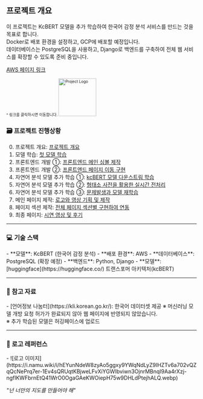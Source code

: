 ## 프로젝트 개요

이 프로젝트는 KcBERT 모델을 추가 학습하여 한국어 감정 분석 서비스를 만드는 것을 목표로 합니다.<br>
Docker로 배포 환경을 설정하고, GCP에 배포할 예정입니다.<br>
데이터베이스는 PostgreSQL을 사용하고, Django로 백엔드를 구축하여 전체 웹 서비스를 확장할 수 있도록 준비 중입니다.<br>

[AWS 페이지 링크](http://43.203.3.154/) <br>
<p style="font-size:10px;"> ^ 링크를 클릭하시면 이동합니다.

<img src="https://github.com/miay221/better_than_now/blob/main/logo_front_black.png" alt="Project Logo" width="100">

<h3> 🗃️ 프로젝트 진행상황</h3>

0. 프로젝트 개요: [프로젝트 개요](https://blog.naver.com/about_myself_/223632909091)
1. 모델 학습: [첫 모델 학습](https://blog.naver.com/about_myself_/223647070278)
2. 프론트엔드 개발 ①: [프론트엔드 메인 심볼 제작](https://blog.naver.com/about_myself_/223651007855)
3. 프론트엔드 개발 ②: [프론트엔드 페이지 이동 구현](https://blog.naver.com/about_myself_/223651007855)
4. 자연어 분석 모델 추가 학습 ①: [kcBERT 모델 다운스트림 학습](https://blog.naver.com/about_myself_/223652741069)
5. 자연어 분석 모델 추가 학습 ②: [형태소 사전을 활용한 실시간 전처리](https://blog.naver.com/about_myself_/223665091950)
6. 자연어 분석 모델 추가 학습 ③: [문제발생과 모델 재학습](https://blog.naver.com/about_myself_/223666291812)
7. 메인 페이지 제작: [로고와 영상 기획 및 제작](https://blog.naver.com/about_myself_/223667478320)
8. 페이지 섹션 제작: [전체 페이지 섹션별 구현하여 연동](https://blog.naver.com/about_myself_/223669763330)
9. 최종 페이지: [시연 영상 및 후기](https://blog.naver.com/about_myself_/223673868429)

---

<h3>💻 기술 스택</h3> 
- **모델**: KcBERT (한국어 감정 분석)
- **배포 환경**: AWS
- **데이터베이스**: PostgreSQL (확장 예정)
- **백엔드**: Python, Django
- **모델**: [huggingface](https://huggingface.co/) 트랜스포머 아키텍처(kcBERT)

---

<h3>📂 참고 자료</h3>
- [언어정보 나눔터](https://kli.korean.go.kr/): 한국어 데이터셋 제공
※ 머신러닝 모델 개방 요청 허가가 완료되지 않아 웹 페이지에 반영되지 않았습니다. <br>
※ 추가 학습된 모델은 허깅페이스에 업로드

---

<h3>🌼 로고 레퍼런스</h3> 
- ![로고 이미지](https://i.namu.wiki/i/hEYunNdeW8zyAo5ggxy9YWqNdLyZ9IHZTv6a702vQZqQcNePrq7er-1Ev4sQRUqtKBjweLFvXiYGWIbviwn3OjnrMBnqI9Aa4rXzj-ngflKWFbrnEtQ41WrO0OgaGAeKWOiepH75w9DHLdPtejhALQ.webp)
<p style="font-style:italic;"> "넌 너만의 지도를 만들어야 해" </p>




